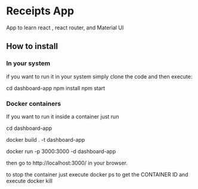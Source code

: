 # Receipts App

App to learn react , react router, and Material UI

## How to install 

### In your system

if you want to run it in your system simply clone the code and  then  execute: 

cd dashboard-app
npm install
npm start 

### Docker containers

If you want to run it inside a container just run 

cd dashboard-app

docker build . -t dashboard-app

docker run -p 3000:3000 -d dashboard-app

then go to http://localhost:3000/ in your browser.

to stop the container just execute docker ps to get the CONTAINER ID 
and execute docker kill <container-id>
